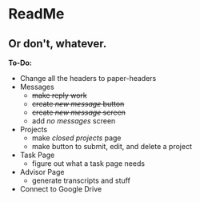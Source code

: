# ReadMe
## Or don't, whatever.

**To-Do:**
- Change all the headers to paper-headers
- Messages
  - ~~make reply work~~
  - ~~create _new message_ button~~
  - ~~create _new message_ screen~~
  - add _no messages_ screen
- Projects
  - make _closed projects_ page
  - make button to submit, edit, and delete a project
- Task Page
  - figure out what a task page needs
- Advisor Page
  - generate transcripts and stuff
- Connect to Google Drive
